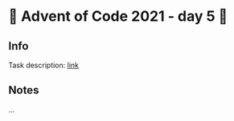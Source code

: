 # 🎄 Advent of Code 2021 - day 5 🎄

## Info

Task description: [link](https://adventofcode.com/2021/day/5)

## Notes

...

